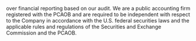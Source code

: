 over financial reporting based on our audit. We are a public accounting firm registered with the PCAOB and are required to be
independent  with  respect  to  the  Company  in  accordance  with  the  U.S.  federal  securities  laws  and  the  applicable  rules  and
regulations of the Securities and Exchange Commission and the PCAOB.